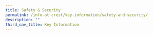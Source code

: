 ```yaml
---
title: Safety & Security
permalink: /info-at-crest/key-information/safety-and-security/
description: ""
third_nav_title: Key Information
---
```

